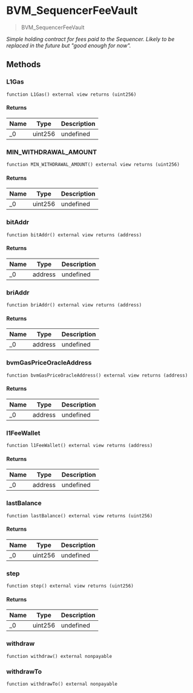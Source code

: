 # BVM_SequencerFeeVault



> BVM_SequencerFeeVault



*Simple holding contract for fees paid to the Sequencer. Likely to be replaced in the future but &quot;good enough for now&quot;.*

## Methods

### L1Gas

```solidity
function L1Gas() external view returns (uint256)
```






#### Returns

| Name | Type | Description |
|---|---|---|
| _0 | uint256 | undefined

### MIN_WITHDRAWAL_AMOUNT

```solidity
function MIN_WITHDRAWAL_AMOUNT() external view returns (uint256)
```






#### Returns

| Name | Type | Description |
|---|---|---|
| _0 | uint256 | undefined

### bitAddr

```solidity
function bitAddr() external view returns (address)
```






#### Returns

| Name | Type | Description |
|---|---|---|
| _0 | address | undefined

### briAddr

```solidity
function briAddr() external view returns (address)
```






#### Returns

| Name | Type | Description |
|---|---|---|
| _0 | address | undefined

### bvmGasPriceOracleAddress

```solidity
function bvmGasPriceOracleAddress() external view returns (address)
```






#### Returns

| Name | Type | Description |
|---|---|---|
| _0 | address | undefined

### l1FeeWallet

```solidity
function l1FeeWallet() external view returns (address)
```






#### Returns

| Name | Type | Description |
|---|---|---|
| _0 | address | undefined

### lastBalance

```solidity
function lastBalance() external view returns (uint256)
```






#### Returns

| Name | Type | Description |
|---|---|---|
| _0 | uint256 | undefined

### step

```solidity
function step() external view returns (uint256)
```






#### Returns

| Name | Type | Description |
|---|---|---|
| _0 | uint256 | undefined

### withdraw

```solidity
function withdraw() external nonpayable
```






### withdrawTo

```solidity
function withdrawTo() external nonpayable
```









